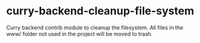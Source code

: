 # curry-backend-cleanup-file-system
Curry backend contrib module to cleanup the filesystem. All files in the www/ folder not used in the project will be moved to trash.
